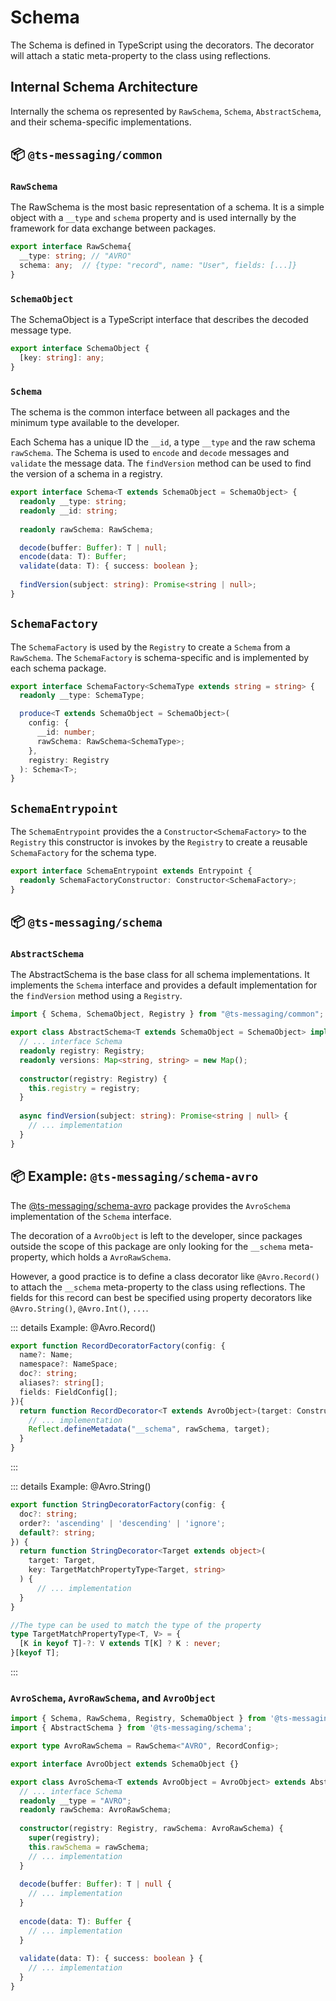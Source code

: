# Schema
The Schema is defined in TypeScript using the decorators. The decorator will attach a static meta-property to the class using reflections.

## Internal Schema Architecture

Internally the schema os represented by `RawSchema`, `Schema`, `AbstractSchema`, and their schema-specific implementations.

## :package: `@ts-messaging/common`

### `RawSchema`
The RawSchema is the most basic representation of a schema. It is a simple object with a `__type` and `schema` property and is used internally by the framework for data exchange between packages.
```ts
export interface RawSchema{
  __type: string; // "AVRO"
  schema: any;  // {type: "record", name: "User", fields: [...]}
}
```

### `SchemaObject`
The SchemaObject is a TypeScript interface that describes the decoded message type.
```ts
export interface SchemaObject {
  [key: string]: any;
}
```

### `Schema`
The schema is the common interface between all packages and the minimum type available to the developer.

Each Schema has a unique ID the `__id`, a type `__type` and the raw schema `rawSchema`. The Schema is used to `encode` and `decode` messages and `validate` the message data. The `findVersion` method can be used to find the version of a schema in a registry.
```ts
export interface Schema<T extends SchemaObject = SchemaObject> {
  readonly __type: string;
  readonly __id: string;
  
  readonly rawSchema: RawSchema;

  decode(buffer: Buffer): T | null;
  encode(data: T): Buffer;
  validate(data: T): { success: boolean };
  
  findVersion(subject: string): Promise<string | null>;
}
```

## `SchemaFactory`
The `SchemaFactory` is used by the `Registry` to create a `Schema` from a `RawSchema`. The `SchemaFactory` is schema-specific and is implemented by each schema package.
```ts
export interface SchemaFactory<SchemaType extends string = string> {
  readonly __type: SchemaType;

  produce<T extends SchemaObject = SchemaObject>(
    config: {
      __id: number;
      rawSchema: RawSchema<SchemaType>;
    },
    registry: Registry
  ): Schema<T>;
}
```

## `SchemaEntrypoint`
The `SchemaEntrypoint` provides the a `Constructor<SchemaFactory>` to the `Registry` this constructor is invokes by the `Registry` to create a reusable `SchemaFactory` for the schema type.
```ts
export interface SchemaEntrypoint extends Entrypoint {
  readonly SchemaFactoryConstructor: Constructor<SchemaFactory>;
}
```

## :package: `@ts-messaging/schema`

### `AbstractSchema`

The AbstractSchema is the base class for all schema implementations. It implements the `Schema` interface and provides a default implementation for the `findVersion` method using a `Registry`.
```ts
import { Schema, SchemaObject, Registry } from "@ts-messaging/common";

export class AbstractSchema<T extends SchemaObject = SchemaObject> implements Schema<T> {
  // ... interface Schema
  readonly registry: Registry;
  readonly versions: Map<string, string> = new Map();
  
  constructor(registry: Registry) {
    this.registry = registry;
  }
  
  async findVersion(subject: string): Promise<string | null> {
    // ... implementation
  }
}
```

## :package: Example: `@ts-messaging/schema-avro`

The [@ts-messaging/schema-avro](/packages/schema-avro) package provides the `AvroSchema` implementation of the `Schema` interface.

The decoration of a `AvroObject` is left to the developer, since packages outside the scope of this package are only looking for the `__schema` meta-property, which holds a `AvroRawSchema`.

However, a good practice is to define a class decorator like `@Avro.Record()` to attach the `__schema` meta-property to the class using reflections. The fields for this record can best be specified using property decorators like `@Avro.String()`, `@Avro.Int()`, `...`.

::: details Example: @Avro.Record()


```ts
export function RecordDecoratorFactory(config: {
  name?: Name;
  namespace?: NameSpace;
  doc?: string;
  aliases?: string[];
  fields: FieldConfig[];
}){
  return function RecordDecorator<T extends AvroObject>(target: Constructor<T>) {
    // ... implementation
    Reflect.defineMetadata("__schema", rawSchema, target);
  }
}
```
:::

::: details Example: @Avro.String()
```ts
export function StringDecoratorFactory(config: {
  doc?: string;
  order?: 'ascending' | 'descending' | 'ignore';
  default?: string;
}) {
  return function StringDecorator<Target extends object>(
    target: Target,
    key: TargetMatchPropertyType<Target, string>
  ) {
      // ... implementation
  }
}

//The type can be used to match the type of the property
type TargetMatchPropertyType<T, V> = {
  [K in keyof T]-?: V extends T[K] ? K : never;
}[keyof T];

```
:::


### `AvroSchema`, `AvroRawSchema`, and `AvroObject`
```ts
import { Schema, RawSchema, Registry, SchemaObject } from '@ts-messaging/common';
import { AbstractSchema } from '@ts-messaging/schema';

export type AvroRawSchema = RawSchema<"AVRO", RecordConfig>;

export interface AvroObject extends SchemaObject {}

export class AvroSchema<T extends AvroObject = AvroObject> extends AbstractSchema<T> {
  // ... interface Schema
  readonly __type = "AVRO";
  readonly rawSchema: AvroRawSchema;
  
  constructor(registry: Registry, rawSchema: AvroRawSchema) {
    super(registry);
    this.rawSchema = rawSchema;
    // ... implementation
  }
  
  decode(buffer: Buffer): T | null {
    // ... implementation
  }
  
  encode(data: T): Buffer {
    // ... implementation
  }
  
  validate(data: T): { success: boolean } {
    // ... implementation
  }
}
```
